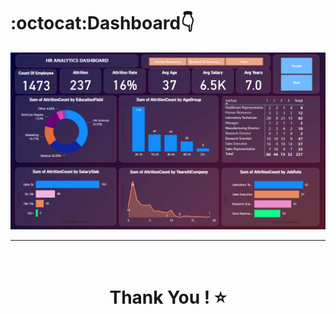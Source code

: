 # :octocat:Dashboard👇
![Screenshot 2023-07-28 152259](https://github.com/beeplovsharma/HR-Analytics-Dashboard/blob/main/Report.png)

<hr />
<br />

# <div align="center">Thank You ! ⭐️</div>
